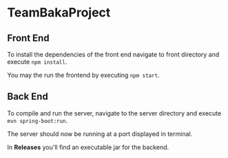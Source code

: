 # TeamBakaProject

## Front End

To install the dependencies of the front end navigate to front directory and execute `npm install`.

You may the run the frontend by executing `npm start`.

## Back End

To compile and run the server, navigate to the server directory and execute `mvn spring-boot:run`.

The server should now be running at a port displayed in terminal.

In **Releases** you'll find an executable jar for the backend.
